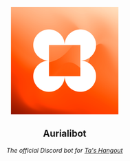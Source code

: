 <div align="center">
  
![assets/Auri.png](/assets/Auri.png)
## Aurialibot
*The official Discord bot for [Ta's Hangout](https://tashangout.vercel.app)* 
</div>